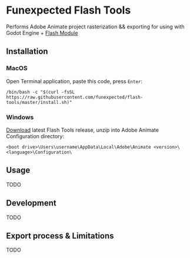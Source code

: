# Funexpected Flash Tools

Performs Adobe Animate project rasterization && exporting for using with Godot Engine + [Flash Module](https://github.com/funexpected/godot-flash-module)

## Installation

### MacOS
Open Terminal application, paste this code, press `Enter`:
```
/bin/bash -c "$(curl -fsSL https://raw.githubusercontent.com/funexpected/flash-tools/master/install.sh)"
```
### Windows
[Download](https://github.com/funexpected/flash-tools/releases/latest/download/funexpected-tools.zip) latest Flash Tools release, unzip into Adobe Animate Configuration directory:
```
<boot drive>\Users\username\AppData\Local\Adobe\Animate <version>\<language>\Configuration\
```

## Usage

TODO

## Development

TODO

## Export process & Limitations

TODO
